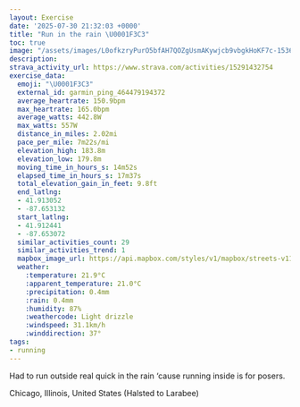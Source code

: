 ```yaml
---
layout: Exercise
date: '2025-07-30 21:32:03 +0000'
title: "Run in the rain \U0001F3C3"
toc: true
image: "/assets/images/L0ofkzryPurO5bfAH7QOZgUsmAKywjcb9vbgkHoKF7c-1536x2048.jpg.jpeg"
description:
strava_activity_url: https://www.strava.com/activities/15291432754
exercise_data:
  emoji: "\U0001F3C3"
  external_id: garmin_ping_464479194372
  average_heartrate: 150.9bpm
  max_heartrate: 165.0bpm
  average_watts: 442.8W
  max_watts: 557W
  distance_in_miles: 2.02mi
  pace_per_mile: 7m22s/mi
  elevation_high: 183.8m
  elevation_low: 179.8m
  moving_time_in_hours_s: 14m52s
  elapsed_time_in_hours_s: 17m37s
  total_elevation_gain_in_feet: 9.8ft
  end_latlng:
  - 41.913052
  - -87.653132
  start_latlng:
  - 41.912441
  - -87.653072
  similar_activities_count: 29
  similar_activities_trend: 1
  mapbox_image_url: https://api.mapbox.com/styles/v1/mapbox/streets-v11/static/path-5+787af2-1.0(qgy~Fbl~uOAiDIuCB%7D%40Ae%40Bs%40OsAAGIAAQByDM%7BB%40oEEoAAcCD%5D%40kAEcCE%5BGGe%40%40w%40ACCCe%40AeAGuA%40y%40CQAm%40B%5DEs%40B%7D%40CiC%40iCAWMy%40IkB%40gBEqC%3FsABaAEsABkBAuBBe%40CIC%40%40j%40Cn%40I%5CAZB~DAZ%3FpAEl%40Ft%40%3FbAE~%40%40f%40Nv%40Bl%40%3Ff%40En%40%3FPPn%40HrA%3F~AFp%40%3F%7CA%40b%40Ad%40%40l%40I%60AFjAAp%40BxA%40LFDxAFH%40%40JAx%40BlBDnA%3FjAFz%40K~DB%60%40DfBA%60%40BjB%60%40p%40JbBCp%40%40d%40C%60AF~%40AlAArCAX),pin-s-s+e5b22e(-87.65138,41.91369),pin-s-f+89ae00(-87.65113000000001,41.913720000000055)/auto/800x800?access_token=pk.eyJ1Ijoiam9zaGJlY2ttYW4iLCJhIjoiY205eWR2aDd1MWZ6djJrbXc4a3M0bWZleiJ9.XiG9OWkNcZk2QzjJbxLB4A
  weather:
    :temperature: 21.9°C
    :apparent_temperature: 21.0°C
    :precipitation: 0.4mm
    :rain: 0.4mm
    :humidity: 87%
    :weathercode: Light drizzle
    :windspeed: 31.1km/h
    :winddirection: 37°
tags:
- running
---
```


Had to run outside real quick in the rain ‘cause running inside is for posers.

Chicago, Illinois, United States (Halsted to Larabee)
